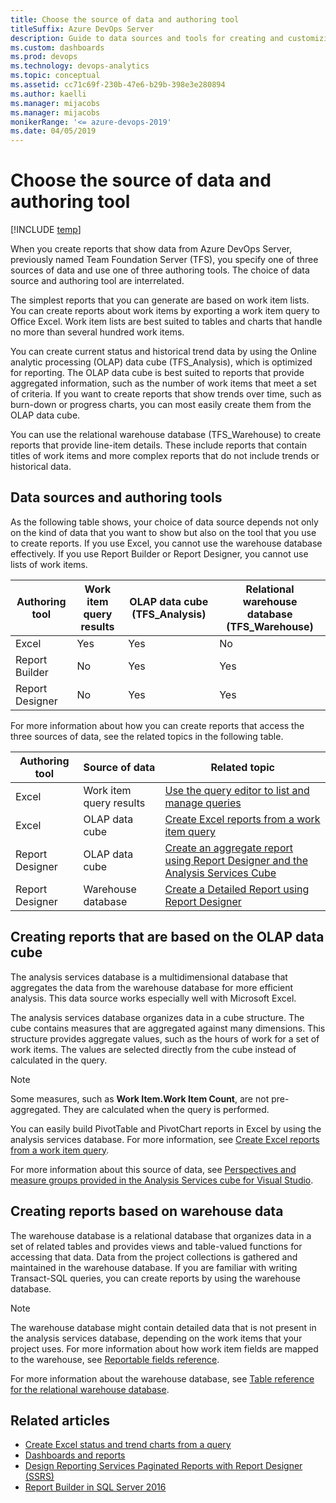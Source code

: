 ```yaml
---
title: Choose the source of data and authoring tool
titleSuffix: Azure DevOps Server
description: Guide to data sources and tools for creating and customizing reports, Azure DevOps Server & Team Foundation Server  
ms.custom: dashboards
ms.prod: devops
ms.technology: devops-analytics
ms.topic: conceptual
ms.assetid: cc71c69f-230b-47e6-b29b-398e3e280894
ms.author: kaelli
ms.manager: mijacobs
ms.manager: mijacobs
monikerRange: '<= azure-devops-2019'
ms.date: 04/05/2019
---
```


# Choose the source of data and authoring tool

[!INCLUDE [temp](../_shared/tfs-report-platform-version.md)]

When you create reports that show data from Azure DevOps Server, previously named Team Foundation Server (TFS), you specify one of three sources of data and use one of three authoring tools. The choice of data source and authoring tool are interrelated.

The simplest reports that you can generate are based on work item lists. You can create reports about work items by exporting a work item query to Office Excel. Work item lists are best suited to tables and charts that handle no more than several hundred work items.

You can create current status and historical trend data by using the Online analytic processing (OLAP) data cube (TFS\_Analysis), which is optimized for reporting. The OLAP data cube is best suited to reports that provide aggregated information, such as the number of work items that meet a set of criteria. If you want to create reports that show trends over time, such as burn-down or progress charts, you can most easily create them from the OLAP data cube.

You can use the relational warehouse database (TFS\_Warehouse) to create reports that provide line-item details. These include reports that contain titles of work items and more complex reports that do not include trends or historical data.

## Data sources and authoring tools

As the following table shows, your choice of data source depends not only on the kind of data that you want to show but also on the tool that you use to create reports. If you use Excel, you cannot use the warehouse database effectively. If you use Report Builder or Report Designer, you cannot use lists of work items.

|Authoring tool|Work item query results|OLAP data cube (TFS_Analysis)|Relational warehouse database (TFS_Warehouse)|
|---|---|---|---|
|Excel|Yes|Yes|No|
|Report Builder|No|Yes|Yes|
|Report Designer|No|Yes|Yes|

For more information about how you can create reports that access the three sources of data, see the related topics in the following table.

|Authoring tool|Source of data|Related topic|
|---|---|---|
|Excel|Work item query results|[Use the query editor to list and manage queries](../../boards/queries/using-queries.md)|
|Excel|OLAP data cube|[Create Excel reports from a work item query](../excel/create-status-and-trend-excel-reports.md)|
|Report Designer|OLAP data cube|[Create an aggregate report using Report Designer and the Analysis Services Cube](../sql-reports/create-aggregate-report-report-designer-analysis-services-cube.md) </li></ul>|
|Report Designer|Warehouse database|[Create a Detailed Report using Report Designer](../sql-reports/create-a-detailed-report-using-report-designer.md)|

## Creating reports that are based on the OLAP data cube

The analysis services database is a multidimensional database that aggregates the data from the warehouse database for more efficient analysis. This data source works especially well with Microsoft Excel.

The analysis services database organizes data in a cube structure. The cube contains measures that are aggregated against many dimensions. This structure provides aggregate values, such as the hours of work for a set of work items. The values are selected directly from the cube instead of calculated in the query.

> [!NOTE]
> Some measures, such as **Work Item.Work Item Count**, are not pre-aggregated. They are calculated when the query is performed.


You can easily build PivotTable and PivotChart reports in Excel by using the analysis services database. For more information, see [Create Excel reports from a work item query](../excel/create-status-and-trend-excel-reports.md).

For more information about this source of data, see [Perspectives and measure groups provided in the Analysis Services cube for Visual Studio](../sql-reports/perspective-measure-groups-cube.md).

## Creating reports based on warehouse data

The warehouse database is a relational database that organizes data in a set of related tables and provides views and table-valued functions for accessing that data. Data from the project collections is gathered and maintained in the warehouse database. If you are familiar with writing Transact-SQL queries, you can create reports by using the warehouse database.

> [!NOTE]   
> The warehouse database might contain detailed data that is not present in the analysis services database, depending on the work items that your project uses. For more information about how work item fields are mapped to the warehouse, see [Reportable fields reference](../../reference/xml/reportable-fields-reference.md).


For more information about the warehouse database, see [Table reference for the relational warehouse database](../sql-reports/table-reference-relational-warehouse-database.md).

## Related articles

- [Create Excel status and trend charts from a query](../excel/create-status-and-trend-excel-reports.md)
- [Dashboards and reports](overview.md)
- [Design Reporting Services Paginated Reports with Report Designer (SSRS)](https://msdn.microsoft.com/library/ms156280.aspx) 
- [Report Builder in SQL Server 2016](https://msdn.microsoft.com/library/dd220460.aspx)

